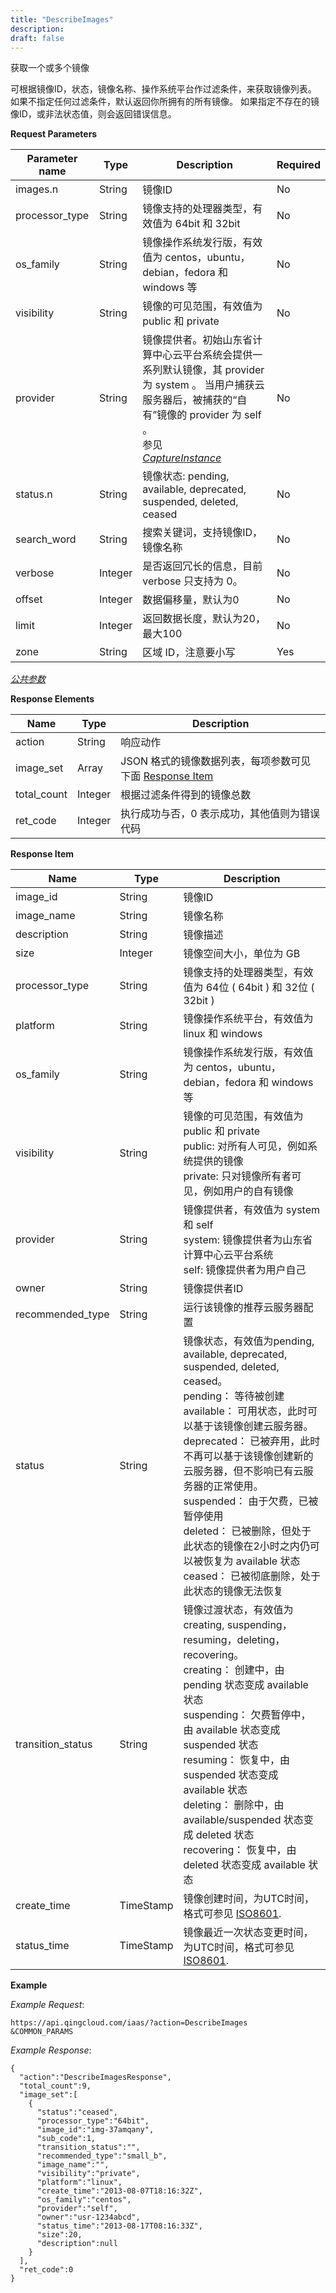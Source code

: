 ```yaml
---
title: "DescribeImages"
description: 
draft: false
---
```




获取一个或多个镜像

可根据镜像ID，状态，镜像名称、操作系统平台作过滤条件，来获取镜像列表。 如果不指定任何过滤条件，默认返回你所拥有的所有镜像。 如果指定不存在的镜像ID，或非法状态值，则会返回错误信息。

**Request Parameters**

| Parameter name | Type | Description | Required |
| --- | --- | --- | --- |
| images.n | String | 镜像ID | No |
| processor_type | String | 镜像支持的处理器类型，有效值为 64bit 和 32bit | No |
| os_family | String | 镜像操作系统发行版，有效值为 centos，ubuntu，debian，fedora 和 windows 等 | No |
| visibility | String | 镜像的可见范围，有效值为 public 和 private | No |
| provider | String | 镜像提供者。初始山东省计算中心云平台系统会提供一系列默认镜像，其 provider 为 system 。 当用户捕获云服务器后，被捕获的“自有”镜像的 provider 为 self 。<br/>参见<br/>[_CaptureInstance_](../capture_instance/) | No |
| status.n | String | 镜像状态: pending, available, deprecated, suspended, deleted, ceased | No |
| search_word | String | 搜索关键词，支持镜像ID，镜像名称 | No |
| verbose | Integer | 是否返回冗长的信息，目前 verbose 只支持为 0。 | No |
| offset | Integer | 数据偏移量，默认为0 | No |
| limit | Integer | 返回数据长度，默认为20，最大100 | No |
| zone | String | 区域 ID，注意要小写 | Yes |

[_公共参数_](../../../parameters/)

**Response Elements**

| Name | Type | Description |
| --- | --- | --- |
| action | String | 响应动作 |
| image_set | Array | JSON 格式的镜像数据列表，每项参数可见下面 [Response Item](#response-item) |
| total_count | Integer | 根据过滤条件得到的镜像总数 |
| ret_code | Integer | 执行成功与否，0 表示成功，其他值则为错误代码 |

**Response Item**

| Name | Type | Description |
| --- | --- | --- |
| image_id | String | 镜像ID |
| image_name | String | 镜像名称 |
| description | String | 镜像描述 |
| size | Integer | 镜像空间大小，单位为 GB |
| processor_type | String | 镜像支持的处理器类型，有效值为 64位 ( 64bit ) 和 32位 ( 32bit ) |
| platform | String | 镜像操作系统平台，有效值为 linux 和 windows |
| os_family | String | 镜像操作系统发行版，有效值为 centos，ubuntu，debian，fedora 和 windows 等 |
| visibility | String | 镜像的可见范围，有效值为 public 和 private<br/>public: 对所有人可见，例如系统提供的镜像<br/>private: 只对镜像所有者可见，例如用户的自有镜像 |
| provider | String | 镜像提供者，有效值为 system 和 self<br/>system: 镜像提供者为山东省计算中心云平台系统<br/>self: 镜像提供者为用户自己 |
| owner | String | 镜像提供者ID |
| recommended_type | String | 运行该镜像的推荐云服务器配置 |
| status | String | 镜像状态，有效值为pending, available, deprecated, suspended, deleted, ceased。<br/>pending： 等待被创建<br/>available： 可用状态，此时可以基于该镜像创建云服务器。<br/>deprecated： 已被弃用，此时不再可以基于该镜像创建新的云服务器，但不影响已有云服务器的正常使用。<br/>suspended： 由于欠费，已被暂停使用<br/>deleted： 已被删除，但处于此状态的镜像在2小时之内仍可以被恢复为 available 状态<br/>ceased： 已被彻底删除，处于此状态的镜像无法恢复 |
| transition_status | String | 镜像过渡状态，有效值为creating, suspending，resuming，deleting，recovering。<br/>creating： 创建中，由 pending 状态变成 available 状态<br/>suspending： 欠费暂停中，由 available 状态变成 suspended 状态<br/>resuming： 恢复中，由 suspended 状态变成 available 状态<br/>deleting： 删除中，由 available/suspended 状态变成 deleted 状态<br/>recovering： 恢复中，由 deleted 状态变成 available 状态 |
| create_time | TimeStamp | 镜像创建时间，为UTC时间，格式可参见 [ISO8601](http://www.w3.org/TR/NOTE-datetime). |
| status_time | TimeStamp | 镜像最近一次状态变更时间，为UTC时间，格式可参见 [ISO8601](http://www.w3.org/TR/NOTE-datetime). |

**Example**

_Example Request_:

```
https://api.qingcloud.com/iaas/?action=DescribeImages
&COMMON_PARAMS
```

_Example Response_:

```
{
  "action":"DescribeImagesResponse",
  "total_count":9,
  "image_set":[
    {
      "status":"ceased",
      "processor_type":"64bit",
      "image_id":"img-37amqany",
      "sub_code":1,
      "transition_status":"",
      "recommended_type":"small_b",
      "image_name":"",
      "visibility":"private",
      "platform":"linux",
      "create_time":"2013-08-07T18:16:32Z",
      "os_family":"centos",
      "provider":"self",
      "owner":"usr-1234abcd",
      "status_time":"2013-08-17T08:16:33Z",
      "size":20,
      "description":null
    }
  ],
  "ret_code":0
}
```
